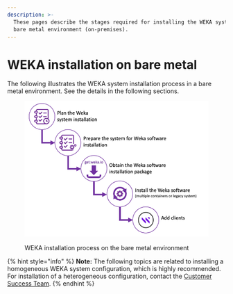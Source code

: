 ```yaml
---
description: >-
  These pages describe the stages required for installing the WEKA system in a
  bare metal environment (on-premises).
---
```


# WEKA installation on bare metal

The following illustrates the WEKA system installation process in a bare metal environment. See the details in the following sections.



<figure><img src="../../.gitbook/assets/weka_install_process.png" alt=""><figcaption><p>WEKA installation process on the bare metal environment</p></figcaption></figure>

{% hint style="info" %}
**Note:** The following topics are related to installing a homogeneous WEKA system configuration, which is highly recommended. For installation of a heterogeneous configuration, contact the [Customer Success Team](../../support/getting-support-for-your-weka-system.md#contact-customer-success-team).
{% endhint %}

